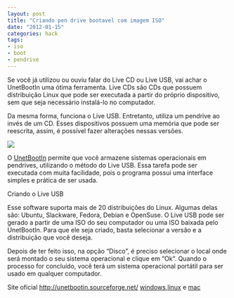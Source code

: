 ```yaml
---
layout: post
title: "Criando pen drive bootavel com imagem ISO"
date: "2012-01-15"
categories: hack
tags:
- iso
- boot
- pendrive
---
```


Se você já utilizou ou ouviu falar do Live CD ou Live USB, vai achar o UnetBootIn uma ótima ferramenta. Live CDs são CDs que possuem distribuição Linux que pode ser executada a partir do próprio dispositivo, sem que seja necessário instalá-lo no computador.

Da mesma forma, funciona o Live USB. Entretanto, utiliza um pendrive ao invés de um CD. Esses dispositivos possuem uma memória que pode ser reescrita, assim, é possível fazer alterações nessas versões.

![](/assets/image/post/2012-01-15-criando-pen-drive-bootavel-com-imagem-iso/unet-boot-in.jpeg)

O [UnetBootIn](http://unetbootin.sourceforge.net/) permite que você armazene sistemas operacionais em pendrives, utilizando o método do Live USB. Essa tarefa pode ser executada com muita facilidade, pois o programa possui uma interface simples e prática de ser usada.

Criando o Live USB

Esse software suporta mais de 20 distribuições do Linux. Algumas delas são: Ubuntu, Slackware, Fedora, Debian e OpenSuse. O Live USB pode ser gerado a partir de uma ISO do seu computador ou uma ISO baixada pelo UnetBootIn. Para que ele seja criado, basta selecionar a versão e a distribuição que você deseja.

Depois de ter feito isso, na opção “Disco”, é preciso selecionar o local onde será montado o seu sistema operacional e clique em “Ok”. Quando o processo for concluído, você terá um sistema operacional portátil para ser usado em qualquer computador.

Site oficial http://unetbootin.sourceforge.net/
[windows](http://unetbootin.sourceforge.net/unetbootin-windows-latest.exe),[linux](http://unetbootin.sourceforge.net/unetbootin-linux-latest) e [mac](http://unetbootin.sourceforge.net/unetbootin-mac-latest.zip)
